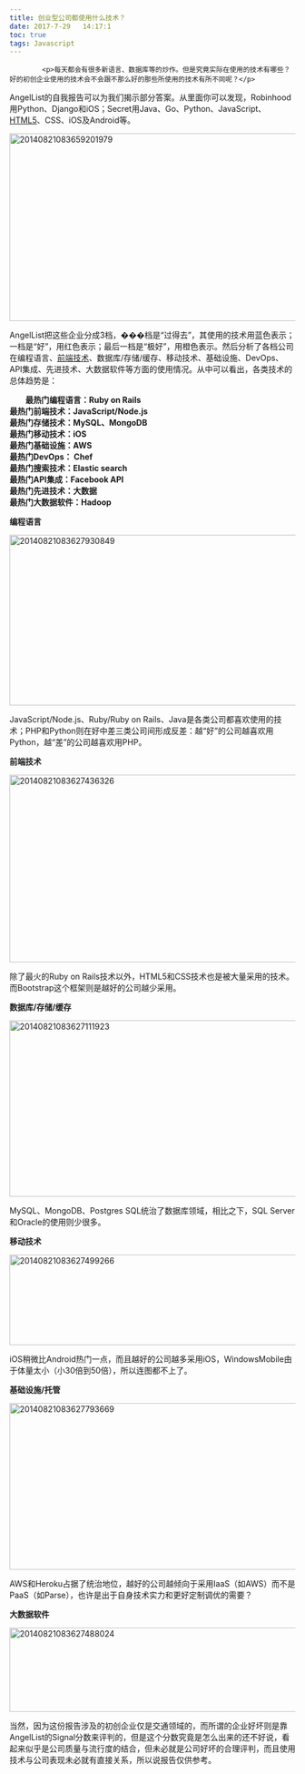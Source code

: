 ```yaml
---
title: 创业型公司都使用什么技术？
date: 2017-7-29   14:17:1
toc: true
tags: Javascript
---
```


			<p>每天都会有很多新语言、数据库等的炒作。但是究竟实际在使用的技术有哪些？好的初创企业使用的技术会不会跟不那么好的那些所使用的技术有所不同呢？</p>
<p>AngelList的自我报告可以为我们揭示部分答案。从里面你可以发现，Robinhood用Python、Django和iOS；Secret用Java、Go、Python、JavaScript、<a title="HTML5" href="http://www.webqianduan.cn/83.html">HTML5</a>、CSS、iOS及Android等。</p>
<p><a href="http://www.webqianduan.cn/wp-content/uploads/2014/08/20140821083659201979.jpg"><img class="alignnone size-full wp-image-426 aligncenter" alt="20140821083659201979" src="http://www.webqianduan.cn/wp-content/uploads/2014/08/20140821083659201979.jpg" width="715" height="330"></a></p>
<p>AngelList把这些企业分成3档，���档是“过得去”，其使用的技术用蓝色表示；一档是“好”，用红色表示；最后一档是“极好”，用橙色表示。然后分析了各档公司在编程语言、<a title="前端技术" href="http://www.webqianduan.cn/66.html">前端技术</a>、数据库/存储/缓存、移动技术、基础设施、DevOps、API集成、先进技术、大数据软件等方面的使用情况。从中可以看出，各类技术的总体趋势是：</p>
<p><strong>　　最热门编程语言：Ruby on Rails<br>
最热门前端技术：JavaScript/Node.js<br>
最热门存储技术：MySQL、MongoDB<br>
最热门移动技术：iOS<br>
最热门基础设施：AWS<br>
最热门DevOps： Chef<br>
最热门搜索技术：Elastic search<br>
最热门API集成：Facebook API<br>
最热门先进技术：大数据<br>
最热门大数据软件：Hadoop</strong></p>
<p><strong>编程语言</strong></p>
<p><a href="http://www.webqianduan.cn/wp-content/uploads/2014/08/20140821083627930849.png"><img class="alignnone size-full wp-image-427" alt="20140821083627930849" src="http://www.webqianduan.cn/wp-content/uploads/2014/08/20140821083627930849.png" width="800" height="300"></a></p>
<p>JavaScript/Node.js、Ruby/Ruby on Rails、Java是各类公司都喜欢使用的技术；PHP和Python则在好中差三类公司间形成反差：越“好”的公司越喜欢用Python，越“差”的公司越喜欢用PHP。</p>
<p><strong>前端技术</strong></p>
<p><a href="http://www.webqianduan.cn/wp-content/uploads/2014/08/20140821083627436326.png"><img class="alignnone size-full wp-image-428" alt="20140821083627436326" src="http://www.webqianduan.cn/wp-content/uploads/2014/08/20140821083627436326.png" width="800" height="330"></a></p>
<p>除了最火的Ruby on Rails技术以外，HTML5和CSS技术也是被大量采用的技术。而Bootstrap这个框架则是越好的公司越少采用。</p>
<p><strong>数据库/存储/缓存</strong></p>
<p><a href="http://www.webqianduan.cn/wp-content/uploads/2014/08/20140821083627111923.png"><img class="alignnone size-full wp-image-429" alt="20140821083627111923" src="http://www.webqianduan.cn/wp-content/uploads/2014/08/20140821083627111923.png" width="800" height="310"></a></p>
<p>MySQL、MongoDB、Postgres SQL统治了数据库领域，相比之下，SQL Server和Oracle的使用则少很多。</p>
<p><strong>移动技术</strong></p>
<p><a href="http://www.webqianduan.cn/wp-content/uploads/2014/08/20140821083627499266.png"><img class="alignnone size-full wp-image-430" alt="20140821083627499266" src="http://www.webqianduan.cn/wp-content/uploads/2014/08/20140821083627499266.png" width="800" height="159"></a></p>
<p>iOS稍微比Android热门一点，而且越好的公司越多采用iOS，WindowsMobile由于体量太小（小30倍到50倍），所以连图都不上了。</p>
<p><strong>基础设施/托管</strong></p>
<p><a href="http://www.webqianduan.cn/wp-content/uploads/2014/08/20140821083627793669.png"><img class="alignnone size-full wp-image-431" alt="20140821083627793669" src="http://www.webqianduan.cn/wp-content/uploads/2014/08/20140821083627793669.png" width="800" height="293"></a></p>
<p>AWS和Heroku占据了统治地位，越好的公司越倾向于采用IaaS（如AWS）而不是PaaS（如Parse），也许是出于自身技术实力和更好定制调优的需要？</p>
<p><strong>大数据软件</strong></p>
<p><a href="http://www.webqianduan.cn/wp-content/uploads/2014/08/20140821083627488024.png"><img class="alignnone size-full wp-image-432" alt="20140821083627488024" src="http://www.webqianduan.cn/wp-content/uploads/2014/08/20140821083627488024.png" width="800" height="148"></a></p>
<p>当然，因为这份报告涉及的初创企业仅是交通领域的，而所谓的企业好坏则是靠AngelList的Signal分数来评判的，但是这个分数究竟是怎么出来的还不好说，看起来似乎是公司质量与流行度的结合，但未必就是公司好坏的合理评判，而且使用技术与公司表现未必就有直接关系，所以说报告仅供参考。</p>
		